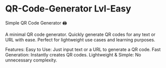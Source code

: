 # QR-Code-Generator Lvl-Easy
Simple QR Code Generator 🖨️

A minimal QR code generator. Quickly generate QR codes for any text or URL with ease. Perfect for lightweight use cases and learning purposes.

Features:
Easy to Use: Just input text or a URL to generate a QR code.
Fast Generation: Instantly creates QR codes.
Lightweight & Simple: No unnecessary complexity.
